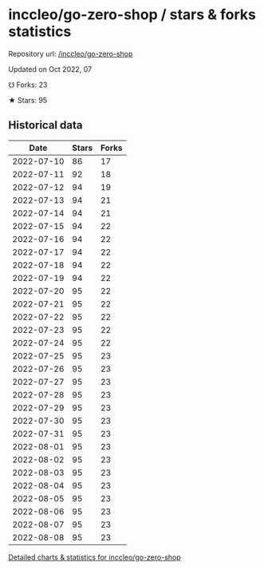 # inccleo/go-zero-shop / stars & forks statistics

Repository url: [/inccleo/go-zero-shop](https://github.com/inccleo/go-zero-shop)

Updated on Oct 2022, 07

☋ Forks: 23

★ Stars: 95

## Historical data
| Date | Stars | Forks |
|------|-------|-------|
| 2022-07-10 | 86 | 17 | 
| 2022-07-11 | 92 | 18 | 
| 2022-07-12 | 94 | 19 | 
| 2022-07-13 | 94 | 21 | 
| 2022-07-14 | 94 | 21 | 
| 2022-07-15 | 94 | 22 | 
| 2022-07-16 | 94 | 22 | 
| 2022-07-17 | 94 | 22 | 
| 2022-07-18 | 94 | 22 | 
| 2022-07-19 | 94 | 22 | 
| 2022-07-20 | 95 | 22 | 
| 2022-07-21 | 95 | 22 | 
| 2022-07-22 | 95 | 22 | 
| 2022-07-23 | 95 | 22 | 
| 2022-07-24 | 95 | 22 | 
| 2022-07-25 | 95 | 23 | 
| 2022-07-26 | 95 | 23 | 
| 2022-07-27 | 95 | 23 | 
| 2022-07-28 | 95 | 23 | 
| 2022-07-29 | 95 | 23 | 
| 2022-07-30 | 95 | 23 | 
| 2022-07-31 | 95 | 23 | 
| 2022-08-01 | 95 | 23 | 
| 2022-08-02 | 95 | 23 | 
| 2022-08-03 | 95 | 23 | 
| 2022-08-04 | 95 | 23 | 
| 2022-08-05 | 95 | 23 | 
| 2022-08-06 | 95 | 23 | 
| 2022-08-07 | 95 | 23 | 
| 2022-08-08 | 95 | 23 | 


[Detailed charts & statistics for inccleo/go-zero-shop](https://reviewgithub.com/rep/inccleo/go-zero-shop)
